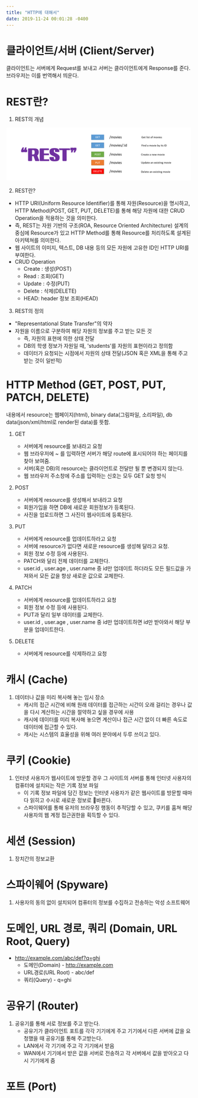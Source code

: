 ```yaml
---
title: "HTTP에 대해서"
date: 2019-11-24 00:01:28 -0400
---
```


# 클라이언트/서버 (Client/Server)
클라이언트는 서버에게 Request를 보내고 서버는 클라이언트에게 Response를 준다. 브라우저는 이를 번역해서 띄운다.

# REST란?
1. REST의 개념 
<img src="rest.png" width="500">

2. REST란? 
- HTTP URI(Uniform Resource Identifier)를 통해 자원(Resource)을 명시하고, HTTP Method(POST, GET, PUT, DELETE)를 통해 해당 자원에 대한 CRUD Operation을 적용하는 것을 의미한다.
- 즉, REST는 자원 기반의 구조(ROA, Resource Oriented Architecture) 설계의 중심에 Resource가 있고 HTTP Method를 통해 Resource를 처리하도록 설계된 아키텍쳐를 의미한다.
- 웹 사이트의 이미지, 텍스트, DB 내용 등의 모든 자원에 고유한 ID인 HTTP URI를 부여한다.
- CRUD Operation
    - Create : 생성(POST)
    - Read : 조회(GET)
    - Update : 수정(PUT)
    - Delete : 삭제(DELETE)
    - HEAD: header 정보 조회(HEAD)

3. REST의 정의 
- "Representational State Transfer"의 약자
- 자원을 이름으로 구분하여 해당 자원의 정보를 주고 받는 모든 것 
    - 즉, 자원의 표현에 의한 상태 전달
    - DB의 학생 정보가 자원일 때, 'students'를 자원의 표현이라고 정의함
    - 데이터가 요청되는 시점에서 자원의 상태 전달(JSON 혹은 XML을 통해 주고받는 것이 일반적)

# HTTP Method (GET, POST, PUT, PATCH, DELETE)
내용에서 resource는 웹페이지(html), binary data(그림파일, 소리파일), db data(json/xml/html로 render된 data)를 뜻함.
1. GET 
    - 서버에게 resource를 보내라고 요청
    - 웹 브라우저에 ~ 를 입력하면 서버가 해당 route에 표시되어야 하는 페이지를 찾아 보여줌.
    - 서버(혹은 DB)의 resource는 클라이언트로 전달만 될 뿐 변경되지 않는다.
    - 웹 브라우저 주소창에 주소를 입력하는 신호는 모두 GET 요청 방식

2. POST 
    - 서버에게 resource를 생성해서 보내라고 요청
    - 회원가입을 하면 DB에 새로운 회원정보가 등록된다.
    - 사진을 업로드하면 그 사진이 웹사이트에 등록된다.

3. PUT
    - 서버에게 resource를 업데이트하라고 요청
    - 서버에 resource가 없다면 새로운 resource를 생성해 달라고 요청.
    - 회원 정보 수정 등에 사용된다.
    - PATCH와 달리 전체 데이터를 교체한다.
    - user.id , user.age , user.name 중 id만 업데이트 하더라도 모든 필드값을 가져와서 모든 값을 항상 새로운 값으로 교체한다.

4. PATCH
    - 서버에게 resource를 업데이트하라고 요청
    - 회원 정보 수정 등에 사용된다.
    - PUT과 달리 일부 데이터를 교체한다.
    - user.id , user.age , user.name 중 id만 업데이트하면 id만 받아와서 해당 부분을 업데이트한다.

5. DELETE
    - 서버에게 resource를 삭제하라고 요청

# 캐시 (Cache)
1. 데이터나 값을 미리 복사해 놓는 임시 장소
    - 캐시의 접근 시간에 비해 원래 데이터를 접근하는 시간이 오래 걸리는 경우나 값을 다시 계산하는 시간을 절약하고 싶을 경우에 사용
    - 캐시에 데이터를 미리 복사해 놓으면 계산이나 접근 시간 없이 더 빠른 속도로 데이터에 접근할 수 있다.
    - 캐시는 시스템의 효율성을 위해 여러 분야에서 두루 쓰이고 있다.

# 쿠키 (Cookie)
1. 인터넷 사용자가 웹사이트에 방문할 경우 그 사이트의 서버를 통해 인터넷 사용자의 컴퓨터에 설치되는 작은 기록 정보 파일
    - 이 기록 정보 파일에 담긴 정보는 인터넷 사용자가 같은 웹사이트를 방문할 때마다 읽히고 수시로 새로운 정보로 바뀐다.
    - 스파이웨어를 통해 유저의 브라우징 행동이 추적당할 수 있고, 쿠키를 훔쳐 해당 사용자의 웹 계정 접근권한을 획득할 수 있다.

# 세션 (Session)
1. 장치간의 정보교환 

# 스파이웨어 (Spyware)
1. 사용자의 동의 없이 설치되어 컴퓨터의 정보를 수집하고 전송하는 악성 소프트웨어

# 도메인, URL 경로, 쿼리 (Domain, URL Root, Query)
- http://example.com/abc/def?q=ghi
    - 도메인(Domain) - http://example.com
    - URL경로(URL Root) - abc/def
    - 쿼리(Query) - q=ghi

# 공유기 (Router)
1. 공유기를 통해 서로 정보를 주고 받는다.
    - 공유기가 클라이언트 포트를 각각 기기에게 주고 기기에서 다른 서버에 값을 요청했을 때 공유기를 통해 주고받는다.
    - LAN에서 각 기기에 주고 각 기기에서 받음
    - WAN에서 기기에서 받은 값을 서버로 전송하고 각 서버에서 값을 받아오고 다시 기기에게 줌
    
# 포트 (Port)
